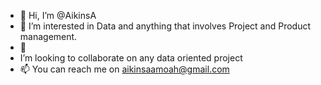 - 👋 Hi, I’m @AikinsA
- 👀 I’m interested in Data and anything that involves Project and Product management.
- 🌱
- I’m looking to collaborate on any data oriented project
- 📫 You can reach me on  aikinsaamoah@gmail.com

<!---
AikinsA/AikinsA is a ✨ special ✨ repository because its `README.md` (this file) appears on your GitHub profile.
You can click the Preview link to take a look at your changes.
--->
